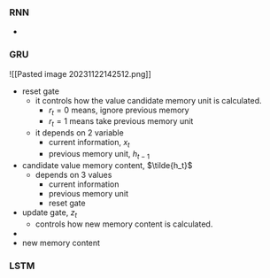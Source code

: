 ### RNN
- 

### GRU
![[Pasted image 20231122142512.png]]
- reset gate
	- it controls how the value candidate memory unit is calculated.
		- $r_t=0$ means, ignore previous memory
		- $r_t=1$ means take previous memory unit 
	- it depends on 2 variable
		- current information, $x_t$
		- previous memory unit, $h_{t-1}$
- candidate value memory content, $\tilde{h_t}$
	- depends on 3 values
		- current information
		- previous memory unit
		- reset gate
- update gate, $z_t$
	- controls how new memory content is calculated.
- 
- new memory content
### LSTM
